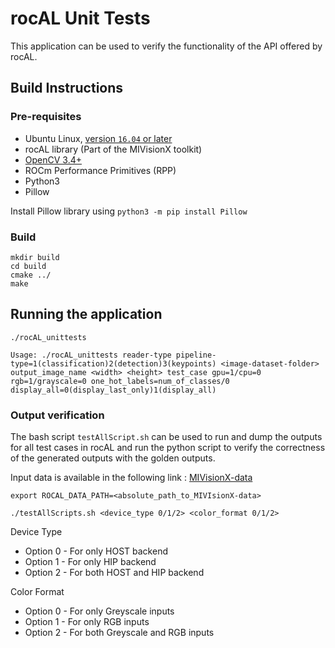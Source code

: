 # rocAL Unit Tests
This application can be used to verify the functionality of the API offered by rocAL.

## Build Instructions

### Pre-requisites
* Ubuntu Linux, [version `16.04` or later](https://www.microsoft.com/software-download/windows10)
* rocAL library (Part of the MIVisionX toolkit)
* [OpenCV 3.4+](https://github.com/opencv/opencv/releases/tag/3.4.0)
* ROCm Performance Primitives (RPP)
* Python3
* Pillow

Install Pillow library using `python3 -m pip install Pillow`

### Build
````
mkdir build
cd build
cmake ../
make
````
## Running the application

```
./rocAL_unittests

Usage: ./rocAL_unittests reader-type pipeline-type=1(classification)2(detection)3(keypoints) <image-dataset-folder> output_image_name <width> <height> test_case gpu=1/cpu=0 rgb=1/grayscale=0 one_hot_labels=num_of_classes/0  display_all=0(display_last_only)1(display_all)
```

### Output verification 

The bash script `testAllScript.sh` can be used to run and dump the outputs for all test cases in rocAL and run the python script to verify the correctness of the generated outputs with the golden outputs.

Input data is available in the following link : [MIVisionX-data](https://github.com/GPUOpen-ProfessionalCompute-Libraries/MIVisionX-data)

`export ROCAL_DATA_PATH=<absolute_path_to_MIVIsionX-data>`

```
./testAllScripts.sh <device_type 0/1/2> <color_format 0/1/2>
```

Device Type
* Option 0 - For only HOST backend
* Option 1 - For only HIP backend
* Option 2 - For both HOST and HIP backend

Color Format
* Option 0 - For only Greyscale inputs
* Option 1 - For only RGB inputs
* Option 2 - For both Greyscale and RGB inputs
